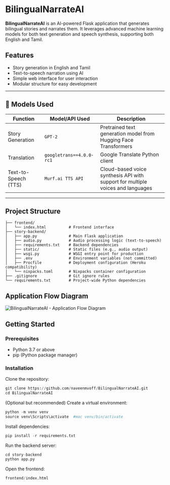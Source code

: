 # BilingualNarrateAI

**BilingualNarrateAI** is an AI-powered Flask application that generates bilingual stories and narrates them. It leverages advanced machine learning models for both text generation and speech synthesis, supporting both English and Tamil.

## Features

- Story generation in English and Tamil
- Text-to-speech narration using AI
- Simple web interface for user interaction
- Modular structure for easy development

---

## 🧠 Models Used

| Function              | Model/API Used             | Description |
|-----------------------|----------------------------|-------------|
| Story Generation      | `GPT-2`                    | Pretrained text generation model from Hugging Face Transformers |
| Translation           | `googletrans==4.0.0-rc1`   | Google Translate Python client |
| Text-to-Speech (TTS)  | `Murf.ai TTS API`          | Cloud-based voice synthesis API with support for multiple voices and languages |

---

## Project Structure

```text
├── frontend/
│   └── index.html          # Frontend interface
├── story-backend/
│   ├── app.py              # Main Flask application
│   ├── audio.py            # Audio processing logic (text-to-speech)
│   ├── requirements.txt    # Backend dependencies
│   ├── static/             # Static files (e.g., audio output)
│   ├── wsgi.py             # WSGI entry point for production
│   ├── .env                # Environment variables (not committed)
│   ├── Procfile            # Deployment configuration (Heroku compatibility)
│   └── nixpacks.toml       # Nixpacks container configuration
├── .gitignore              # Git ignore rules
└── requirements.txt        # Project-wide Python dependencies
```

## Application Flow Diagram 
![BilingualNarrateAI - Application Flow Diagram](https://github.com/user-attachments/assets/0331005e-871e-4643-8054-f3e40226c5ef)

## Getting Started

### Prerequisites

- Python 3.7 or above
- pip (Python package manager)

### Installation

Clone the repository:
```python
git clone https://github.com/naveenmvoff/BilingualNarrateAI.git
cd BilingualNarrateAI
```

(Optional but recommended) Create a virtual environment:
``` python
python -m venv venv
source venv\Scripts\activate  #mac venv/bin/activate  
```

Install dependencies:
```python
pip install -r requirements.txt
```

Run the backend server:
```python
cd story-backend
python app.py
```

Open the frontend:
```python
frontend/index.html
```
